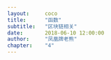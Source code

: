```yaml
---
layout: 	coco
title: 		"函数"
subtitle: 	"区块链相关"
date: 		2018-06-10 12:00:00
author: 	"凤凰牌老熊"
chapter:	"4"
---  
```


